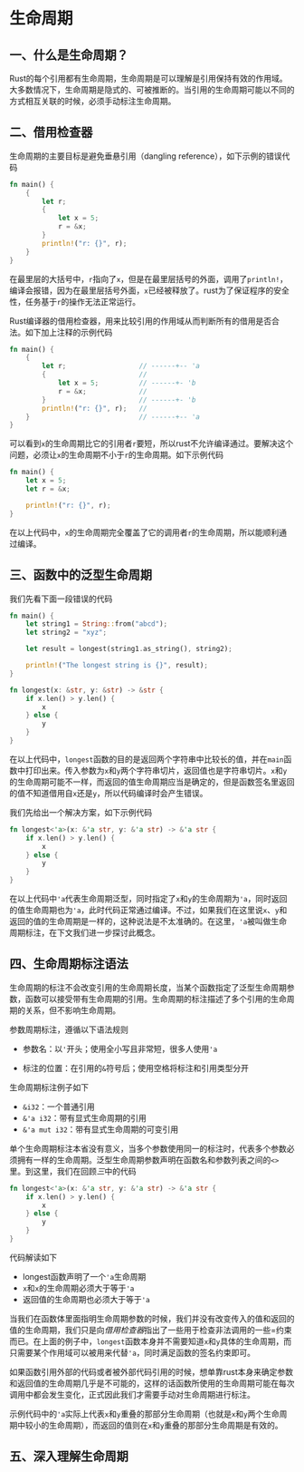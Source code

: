 # 生命周期

## 一、什么是生命周期？

Rust的每个引用都有生命周期，生命周期是可以理解是引用保持有效的作用域。大多数情况下，生命周期是隐式的、可被推断的。当引用的生命周期可能以不同的方式相互关联的时候，必须手动标注生命周期。

## 二、借用检查器

生命周期的主要目标是避免垂悬引用（dangling reference），如下示例的错误代码

```Rust
fn main() {
    {
        let r;
        {
            let x = 5;
            r = &x;
        }
        println!("r: {}", r);
    }
}
```

在最里层的大括号中，`r`指向了`x`，但是在最里层括号的外面，调用了`println!`，编译会报错，因为在最里层括号外面，`x`已经被释放了。rust为了保证程序的安全性，任务基于`r`的操作无法正常运行。

Rust编译器的借用检查器，用来比较引用的作用域从而判断所有的借用是否合法。如下加上注释的示例代码

```Rust
fn main() {
    {
        let r;                  // ------+-- 'a
        {                       //
            let x = 5;          // ------+- 'b
            r = &x;             // 
        }                       // ------+- 'b
        println!("r: {}", r);   //
    }                           // ------+-- 'a
}
```

可以看到`x`的生命周期比它的引用者`r`要短，所以rust不允许编译通过。要解决这个问题，必须让`x`的生命周期不小于`r`的生命周期。如下示例代码

```Rust
fn main() {
    let x = 5;
    let r = &x;

    println!("r: {}", r);
}
```

在以上代码中，`x`的生命周期完全覆盖了它的调用者`r`的生命周期，所以能顺利通过编译。

## 三、函数中的泛型生命周期

我们先看下面一段错误的代码

```Rust
fn main() {
    let string1 = String::from("abcd");
    let string2 = "xyz";

    let result = longest(string1.as_string(), string2);

    println!("The longest string is {}", result);
}

fn longest(x: &str, y: &str) -> &str {
    if x.len() > y.len() {
        x
    } else {
        y
    }
}
```

在以上代码中，`longest`函数的目的是返回两个字符串中比较长的值，并在`main`函数中打印出来。传入参数为`x`和`y`两个字符串切片，返回值也是字符串切片。`x`和`y`的生命周期可能不一样，而返回的值生命周期应当是确定的，但是函数签名里返回的值不知道借用自`x`还是`y`，所以代码编译时会产生错误。

我们先给出一个解决方案，如下示例代码

```Rust
fn longest<'a>(x: &'a str, y: &'a str) -> &'a str {
    if x.len() > y.len() {
        x
    } else {
        y
    }
}
```

在以上代码中`'a`代表生命周期泛型，同时指定了`x`和`y`的生命周期为`'a`，同时返回的值生命周期也为`'a`，此时代码正常通过编译。不过，如果我们在这里说`x`、`y`和返回的值的生命周期是一样的，这种说法是不太准确的。在这里，`'a`被叫做生命周期标注，在下文我们进一步探讨此概念。

## 四、生命周期标注语法

生命周期的标注不会改变引用的生命周期长度，当某个函数指定了泛型生命周期参数，函数可以接受带有生命周期的引用。生命周期的标注描述了多个引用的生命周期的关系，但不影响生命周期。

参数周期标注，遵循以下语法规则

- 参数名：以`'`开头；使用全小写且非常短，很多人使用`'a`

- 标注的位置：在引用的`&`符号后；使用空格将标注和引用类型分开

生命周期标注例子如下

- `&i32`：一个普通引用
- `&'a i32`：带有显式生命周期的引用
- `&'a mut i32`：带有显式生命周期的可变引用

单个生命周期标注本省没有意义，当多个参数使用同一的标注时，代表多个参数必须拥有一样的生命周期。泛型生命周期参数声明在函数名和参数列表之间的`<>`里。到这里，我们在回顾*三*中的代码

```Rust
fn longest<'a>(x: &'a str, y: &'a str) -> &'a str {
    if x.len() > y.len() {
        x
    } else {
        y
    }
}
```

代码解读如下

- longest函数声明了一个`'a`生命周期
- `x`和`x`的生命周期必须大于等于`'a`
- 返回值的生命周期也必须大于等于`'a`

当我们在函数体里面指明生命周期参数的时候，我们并没有改变传入的值和返回的值的生命周期，我们只是向*借用检查器*指出了一些用于检查非法调用的一些=约束而已。在上面的例子中，`longest`函数本身并不需要知道`x`和`y`具体的生命周期，而只需要某个作用域可以被用来代替`'a`，同时满足函数的签名约束即可。

如果函数引用外部的代码或者被外部代码引用的时候，想单靠rust本身来确定参数和返回值的生命周期几乎是不可能的，这样的话函数所使用的生命周期可能在每次调用中都会发生变化，正式因此我们才需要手动对生命周期进行标注。

示例代码中的`'a`实际上代表`x`和`y`重叠的那部分生命周期（也就是`x`和`y`两个生命周期中较小的生命周期），而返回的值则在`x`和`y`重叠的那部分生命周期是有效的。

## 五、深入理解生命周期
